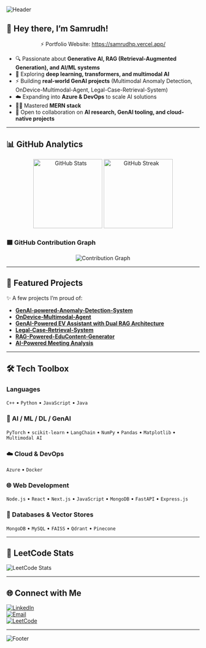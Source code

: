<!-- Banner -->
![Header](https://capsule-render.vercel.app/api?type=waving&color=0:6a11cb,100:2575fc&height=220&section=header&text=Samrudh%20P%20&fontSize=50&fontColor=ffffff&animation=fadeIn&fontAlignY=40)

## 👋 Hey there, I’m Samrudh!  
<p align='center'>⚡ Portfolio Website: <a href="https://samrudhp.vercel.app/" target="_blank">https://samrudhp.vercel.app/</a></p>

- 🔍 Passionate about **Generative AI, RAG (Retrieval-Augmented Generation), and AI/ML systems**  
- 🧠 Exploring **deep learning, transformers, and multimodal AI**  
- ⚡ Building **real-world GenAI projects** (Multimodal Anomaly Detection, OnDevice-Multimodal-Agent, Legal-Case-Retrieval-System)  
- ☁️ Expanding into **Azure & DevOps** to scale AI solutions  
- 👨‍💻 Mastered **MERN stack**  
- 🤝 Open to collaboration on **AI research, GenAI tooling, and cloud-native projects** 

---

## 📊 GitHub Analytics

<p align="center">
  <img src="https://github-readme-stats.vercel.app/api?username=Samrudhp&show_icons=true&theme=tokyonight&hide_border=false&include_all_commits=true&count_private=true" alt="GitHub Stats" height="180"/>
  <img src="https://github-readme-streak-stats.herokuapp.com/?user=Samrudhp&theme=tokyonight&hide_border=false" alt="GitHub Streak" height="180"/>
</p>

### 🟩 GitHub Contribution Graph
<p align="center">
  <img src="https://github-readme-activity-graph.vercel.app/graph?username=Samrudhp&theme=tokyo-night&area=true&hide_border=false" alt="Contribution Graph"/>
</p>

---

## 🚀 Featured Projects
✨ A few projects I’m proud of:  
- [**GenAI-powered-Anomaly-Detection-System**](https://github.com/Samrudhp/anomaly-detection-TriFusion)  
- [**OnDevice-Multimodal-Agent**](https://github.com/Samrudhp/OnDevice-Multimodal-Agent)  
- [**GenAI-Powered EV Assistant with Dual RAG Architecture**](https://github.com/Samrudhp/GenAI-Powered_EV_Assistant_with_Dual_RAG_Architecture)  
- [**Legal-Case-Retrieval-System**](https://github.com/Samrudhp/LegalCase-Retrieval-System)  
- [**RAG-Powered-EduContent-Generator**](https://github.com/Samrudhp/EduSummaryV2)  
- [**AI-Powered Meeting Analysis**](https://github.com/Samrudhp/SpeakScribe)  

---

## 🛠️ Tech Toolbox

### Languages
`C++` • `Python` • `JavaScript` • `Java` 

### 🤖 AI / ML / DL / GenAI
`PyTorch` • `scikit-learn` • `LangChain` • `NumPy` • `Pandas` • `Matplotlib` • `Multimodal AI`

### ☁️ Cloud & DevOps
`Azure` • `Docker`  

### 🌐 Web Development
`Node.js` • `React` • `Next.js` • `JavaScript` • `MongoDB` • `FastAPI` • `Express.js`

### 🧱 Databases & Vector Stores
`MongoDB` • `MySQL` • `FAISS` • `Qdrant` • `Pinecone`

---

## 🧩 LeetCode Stats
![LeetCode Stats](https://leetcard.jacoblin.cool/samrudhp?theme=dark&font=Noto%20Sans&ext=heatmap)

---

## 🌐 Connect with Me
[![LinkedIn](https://img.shields.io/badge/LinkedIn-%230077B5.svg?style=flat&logo=linkedin&logoColor=white)](https://www.linkedin.com/in/samrudh-p-7402b7294/)  
[![Email](https://img.shields.io/badge/Email-D14836?style=flat&logo=gmail&logoColor=white)](mailto:samrudhprakash3084@gmail.com)  
[![LeetCode](https://img.shields.io/badge/LeetCode-FFA116?style=flat&logo=leetcode&logoColor=black)](https://leetcode.com/samrudhp)  

---

<!-- Footer -->
![Footer](https://capsule-render.vercel.app/api?type=waving&color=0:2575fc,100:6a11cb&height=120&section=footer)
